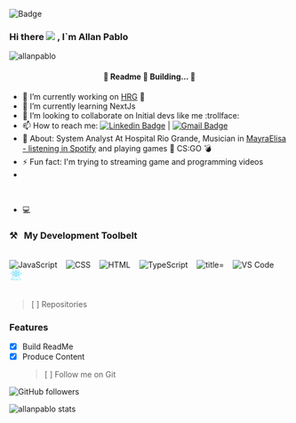 
![Badge](https://img.shields.io/badge/Git-AllanPablo-%237159c1?style=for-the-badge&logo=ghost)

### Hi there <img src="https://raw.githubusercontent.com/kaueMarques/kaueMarques/master/hi.gif" width="30px"> , I`m Allan Pablo

<p align="left"> <img src="https://komarev.com/ghpvc/?username=allanpablo" alt="allanpablo" /> </p>
<h4 align="center"> 
	🚧  Readme 🚀 Building...  🚧
</h4>



- 🔭 I’m currently working on [HRG](https://www.hospitalriogrande.com.br) :hospital:
- 🌱 I’m currently learning NextJs
- 👯 I’m looking to collaborate on Initial devs like me :trollface:
- 📫 How to reach me: [![Linkedin Badge](https://img.shields.io/badge/-AllanPablo-blue?style=flat-square&logo=Linkedin&logoColor=white&link=https://www.linkedin.com/in/allan-pablo/)](https://www.linkedin.com/in/allan-pablo/)
  |
  [![Gmail Badge](https://img.shields.io/badge/-allanpablo@gmail.com-c14438?style=flat-square&logo=Gmail&logoColor=white&link=mailto:allanpablo@gmail.com)](mailto:allanpablo@gmail.com)
- 💬 About: System Analyst At Hospital Rio Grande, Musician in [MayraElisa - listening in Spotify](https://open.spotify.com/artist/07LLF7hYYqdV7DwgEDM3im?si=eHREEP4hSVS6SanwUfp6cw) and playing games :gun: CS:GO :bomb:
- ⚡ Fun fact: I'm trying to streaming game and programming videos
- 
<br/>



- :computer:
### ⚒&nbsp;&nbsp;&nbsp;My Development Toolbelt
<br><img alt="JavaScript" title="JavaScript" src="https://user-images.githubusercontent.com/1680157/87443764-4af82c80-c5cc-11ea-82c2-c368ee12cf6d.png" height="24">&nbsp;&nbsp;&nbsp;&nbsp;<img alt="CSS" title="CSS" src="https://user-images.githubusercontent.com/1680157/87443759-4a5f9600-c5cc-11ea-8ae0-715433c1f781.png" height="24">&nbsp;&nbsp;&nbsp;&nbsp;<img alt="HTML" title="HTML" src="https://user-images.githubusercontent.com/1680157/87443762-4af82c80-c5cc-11ea-85cf-57be0e83c169.png" height="24">&nbsp;&nbsp;&nbsp;&nbsp;<img alt="TypeScript" title="TypeScript" src="https://user-images.githubusercontent.com/1680157/87443766-4af82c80-c5cc-11ea-8a13-a651f150fa99.png" height="24">&nbsp;&nbsp;&nbsp;&nbsp;<img alt=" title=" title="Node.js" src="https://user-images.githubusercontent.com/1680157/87443758-4a5f9600-c5cc-11ea-8f63-92e126a1145b.png" height="24">&nbsp;&nbsp;&nbsp;&nbsp;<img alt="VS Code" title="VS Code" src="https://user-images.githubusercontent.com/1680157/87443751-492e6900-c5cc-11ea-9854-f82d4d921133.png" height="24">&nbsp;&nbsp;&nbsp;&nbsp;<img src="https://raw.githubusercontent.com/devicons/devicon/master/icons/react/react-original-wordmark.svg" alt="react" width="24" height="20"/><br><br>

> [ ] Repositories 

### Features

- [x] Build ReadMe
- [x] Produce Content
  > [ ] Follow me on Git

![GitHub followers](https://img.shields.io/github/followers/allanpablo?style=social)

<img src="https://github-readme-stats.vercel.app/api?username=allanpablo&show_icons=true&theme=radical" alt="allanpablo stats"/> 

<br/>

